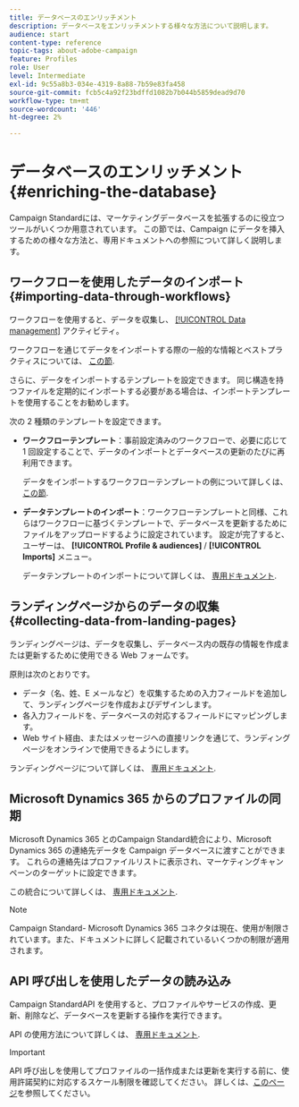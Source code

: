 ```yaml
---
title: データベースのエンリッチメント
description: データベースをエンリッチメントする様々な方法について説明します。
audience: start
content-type: reference
topic-tags: about-adobe-campaign
feature: Profiles
role: User
level: Intermediate
exl-id: 9c55a8b3-034e-4319-8a88-7b59e83fa458
source-git-commit: fcb5c4a92f23bdffd1082b7b044b5859dead9d70
workflow-type: tm+mt
source-wordcount: '446'
ht-degree: 2%

---
```


# データベースのエンリッチメント{#enriching-the-database}

Campaign Standardには、マーケティングデータベースを拡張するのに役立つツールがいくつか用意されています。 この節では、Campaign にデータを挿入するための様々な方法と、専用ドキュメントへの参照について詳しく説明します。

## ワークフローを使用したデータのインポート {#importing-data-through-workflows}

ワークフローを使用すると、データを収集し、 [[!UICONTROL Data management]](../../automating/using/about-data-management-activities.md) アクティビティ。

ワークフローを通じてデータをインポートする際の一般的な情報とベストプラクティスについては、 [この節](../../automating/using/about-data-import-and-export.md).

さらに、データをインポートするテンプレートを設定できます。 同じ構造を持つファイルを定期的にインポートする必要がある場合は、インポートテンプレートを使用することをお勧めします。

次の 2 種類のテンプレートを設定できます。

* **ワークフローテンプレート**：事前設定済みのワークフローで、必要に応じて 1 回設定することで、データのインポートとデータベースの更新のたびに再利用できます。

  データをインポートするワークフローテンプレートの例について詳しくは、 [この節](../../automating/using/creating-import-workflow-templates.md).

* **データテンプレートのインポート**：ワークフローテンプレートと同様、これらはワークフローに基づくテンプレートで、データベースを更新するためにファイルをアップロードするように設定されています。 設定が完了すると、ユーザーは、 **[!UICONTROL Profile & audiences]** / **[!UICONTROL Imports]** メニュー。

  データテンプレートのインポートについて詳しくは、 [専用ドキュメント](../../automating/using/importing-data-with-import-templates.md).

## ランディングページからのデータの収集 {#collecting-data-from-landing-pages}

ランディングページは、データを収集し、データベース内の既存の情報を作成または更新するために使用できる Web フォームです。

原則は次のとおりです。

* データ（名、姓、E メールなど）を収集するための入力フィールドを追加して、ランディングページを作成およびデザインします。
* 各入力フィールドを、データベースの対応するフィールドにマッピングします。
* Web サイト経由、またはメッセージへの直接リンクを通じて、ランディングページをオンラインで使用できるようにします。

ランディングページについて詳しくは、 [専用ドキュメント](../../channels/using/getting-started-with-landing-pages.md).

## Microsoft Dynamics 365 からのプロファイルの同期

Microsoft Dynamics 365 とのCampaign Standard統合により、Microsoft Dynamics 365 の連絡先データを Campaign データベースに渡すことができます。
これらの連絡先はプロファイルリストに表示され、マーケティングキャンペーンのターゲットに設定できます。

この統合について詳しくは、 [専用ドキュメント](../../integrating/using/d365-acs-get-started.md).

>[!NOTE]
>
>Campaign Standard- Microsoft Dynamics 365 コネクタは現在、使用が制限されています。また、ドキュメントに詳しく記載されているいくつかの制限が適用されます。

## API 呼び出しを使用したデータの読み込み

Campaign StandardAPI を使用すると、プロファイルやサービスの作成、更新、削除など、データベースを更新する操作を実行できます。

API の使用方法について詳しくは、 [専用ドキュメント](../../api/using/get-started-apis.md).

>[!IMPORTANT]
>
>API 呼び出しを使用してプロファイルの一括作成または更新を実行する前に、使用許諾契約に対応するスケール制限を確認してください。 詳しくは、[このページ](https://helpx.adobe.com/jp/legal/product-descriptions/campaign-standard.html#ITInfrastructureResourcesbyActiveProfilesTiers)を参照してください。
